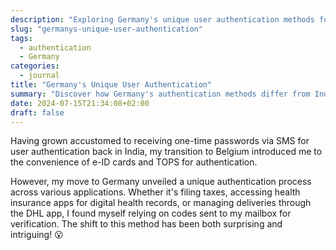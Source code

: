 ```yaml
---
description: "Exploring Germany's unique user authentication methods for various applications, from taxes to health records, and package management."
slug: "germanys-unique-user-authentication"
tags:
  - authentication
  - Germany
categories:
  - journal
title: "Germany's Unique User Authentication"
summary: "Discover how Germany's authentication methods differ from India and Belgium, using mailbox codes for user verification across applications."
date: 2024-07-15T21:34:08+02:00
draft: false
---
```


Having grown accustomed to receiving one-time passwords via SMS for user authentication back in India, my transition to Belgium introduced me to the convenience of e-ID cards and TOPS for authentication.

However, my move to Germany unveiled a unique authentication process across various applications. Whether it's filing taxes, accessing health insurance apps for digital health records, or managing deliveries through the DHL app, I found myself relying on codes sent to my mailbox for verification. The shift to this method has been both surprising and intriguing! 😮
